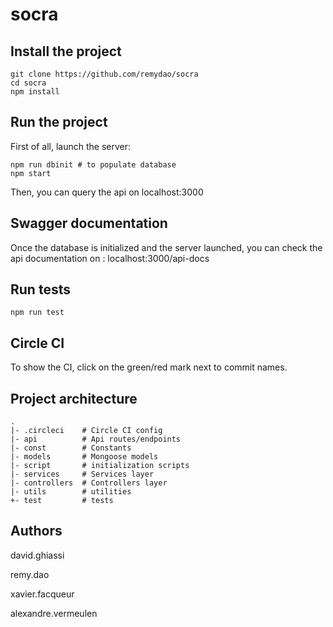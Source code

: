 # socra

## Install the project

```shell
git clone https://github.com/remydao/socra
cd socra
npm install
```

## Run the project

First of all, launch the server:

```shell
npm run dbinit # to populate database
npm start
```

Then, you can query the api on localhost:3000

## Swagger documentation

Once the database is initialized and the server launched, you can check the api documentation on :
localhost:3000/api-docs

## Run tests

```shell
npm run test
```

## Circle CI

To show the CI, click on the green/red mark next to commit names.


## Project architecture

```
.
|- .circleci    # Circle CI config
|- api          # Api routes/endpoints
|- const        # Constants
|- models       # Mongoose models
|- script       # initialization scripts
|- services     # Services layer
|- controllers  # Controllers layer
|- utils        # utilities
+- test         # tests
```

## Authors

david.ghiassi

remy.dao

xavier.facqueur

alexandre.vermeulen
